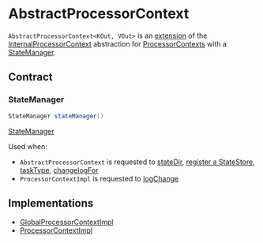 # AbstractProcessorContext

`AbstractProcessorContext<KOut, VOut>` is an [extension](#contract) of the [InternalProcessorContext](InternalProcessorContext.md) abstraction for [ProcessorContexts](#implementations) with a [StateManager](#stateManager).

## Contract

### <span id="stateManager"> StateManager

```java
StateManager stateManager()
```

[StateManager](../StateManager.md)

Used when:

* `AbstractProcessorContext` is requested to [stateDir](#stateDir), [register a StateStore](#register), [taskType](#taskType), [changelogFor](#changelogFor)
* `ProcessorContextImpl` is requested to [logChange](ProcessorContextImpl.md#logChange)

## Implementations

* [GlobalProcessorContextImpl](GlobalProcessorContextImpl.md)
* [ProcessorContextImpl](ProcessorContextImpl.md)
